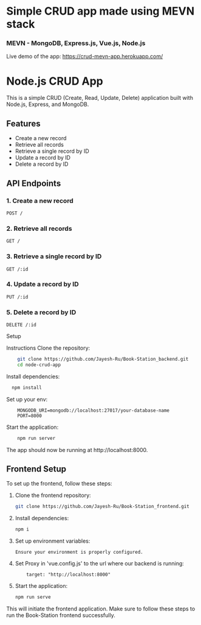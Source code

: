 # Simple CRUD app made using MEVN stack

### MEVN - MongoDB, Express.js, Vue.js, Node.js

Live demo of the app:
https://crud-mevn-app.herokuapp.com/

# Node.js CRUD App

This is a simple CRUD (Create, Read, Update, Delete) application built with Node.js, Express, and MongoDB.

## Features

- Create a new record
- Retrieve all records
- Retrieve a single record by ID
- Update a record by ID
- Delete a record by ID

## API Endpoints

### 1. Create a new record
```http
POST /
```

### 2. Retrieve all records
```http
GET /
```
### 3. Retrieve a single record by ID

```http
GET /:id
```
### 4. Update a record by ID

```http
PUT /:id
```

### 5. Delete a record by ID

```http
DELETE /:id
```

Setup

Instructions
Clone the repository:
``` bash
    git clone https://github.com/Jayesh-Ru/Book-Station_backend.git
    cd node-crud-app
```

Install dependencies:
``` bash
  npm install
```
Set up your env:
``` env
    MONGODB_URI=mongodb://localhost:27017/your-database-name
    PORT=8000
```
Start the application:
``` bash
    npm run server
```

The app should now be running at http://localhost:8000.

## Frontend Setup

To set up the frontend, follow these steps:

1. Clone the frontend repository:

    ```bash
    git clone https://github.com/Jayesh-Ru/Book-Station_frontend.git
    ```

2. Install dependencies:

    ```bash
    npm i
    ```

3. Set up environment variables:

   ``` Ensure your environment is properly configured. ```


4. Set Proxy in 'vue.config.js' to the url where our backend is running:
    ```
        target: "http://localhost:8000"
    ```   
5. Start the application:

    ```bash
    npm run serve
    ```

This will initiate the frontend application. Make sure to follow these steps to run the Book-Station frontend successfully.






